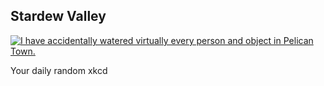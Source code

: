 ## Stardew Valley
[![I have accidentally watered virtually every person and object in Pelican Town.](https://imgs.xkcd.com/comics/stardew_valley.png)](https://xkcd.com/1797/ "I have accidentally watered virtually every person and object in Pelican Town.")

Your daily random xkcd
